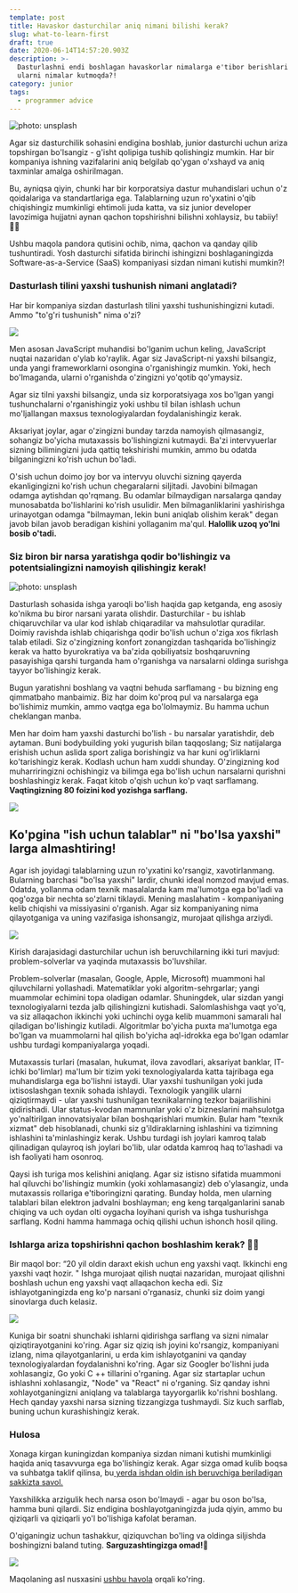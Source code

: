 ```yaml
---
template: post
title: Havaskor dasturchilar aniq nimani bilishi kerak?
slug: what-to-learn-first
draft: true
date: 2020-06-14T14:57:20.903Z
description: >-
  Dasturlashni endi boshlagan havaskorlar nimalarga e'tibor berishlari kerak va
  ularni nimalar kutmoqda?!
category: junior
tags:
  - programmer advice
---
```

![photo: unsplash](/media/brina-blum-d-rwmhvhppg-unsplash.jpg "photo: unsplash")

Agar siz dasturchilik sohasini endigina boshlab, junior dasturchi uchun ariza topshirgan bo'lsangiz - g'isht qolipiga tushib qolishingiz mumkin. Har bir kompaniya ishning vazifalarini aniq belgilab qo'ygan o'xshayd va aniq taxminlar amalga oshirilmagan.

Bu, ayniqsa qiyin, chunki har bir korporatsiya dastur muhandislari uchun o'z qoidalariga va standartlariga ega. Talablarning uzun ro'yxatini o'qib chiqishingiz mumkinligi ehtimoli juda katta, va siz junior developer lavozimiga hujjatni aynan qachon topshirishni bilishni xohlaysiz, bu tabiiy! 🤷‍♂️

Ushbu maqola pandora qutisini ochib, nima, qachon va qanday qilib tushuntiradi. Yosh dasturchi sifatida birinchi ishingizni boshlaganingizda Software-as-a-Service (SaaS) kompaniyasi sizdan nimani kutishi mumkin?!



### Dasturlash tilini yaxshi tushunish nimani anglatadi?

Har bir kompaniya sizdan dasturlash tilini yaxshi tushunishingizni kutadi. Ammo "to'g'ri tushunish" nima o'zi?

![](/media/0_bie88gsnex3xpoxg.jpg)

Men asosan JavaScript muhandisi bo'lganim uchun keling, JavaScript nuqtai nazaridan o'ylab ko'raylik. Agar siz JavaScript-ni yaxshi bilsangiz, unda yangi frameworklarni osongina o'rganishingiz mumkin. Yoki, hech bo'lmaganda, ularni o'rganishda o'zingizni yo'qotib qo'ymaysiz.

Agar siz tilni yaxshi bilsangiz, unda siz korporatsiyaga xos bo'lgan yangi tushunchalarni o'rganishingiz yoki ushbu til bilan ishlash uchun mo'ljallangan maxsus texnologiyalardan foydalanishingiz kerak.

Aksariyat joylar, agar o'zingizni bunday tarzda namoyish qilmasangiz, sohangiz bo'yicha mutaxassis bo'lishingizni kutmaydi. Ba'zi intervyuerlar sizning bilimingizni juda qattiq tekshirishi mumkin, ammo bu odatda bilganingizni ko'rish uchun bo'ladi.

O'sish uchun doimo joy bor va intervyu oluvchi sizning qayerda ekanligingizni ko'rish uchun chegaralarni siljitadi. Javobini bilmagan odamga aytishdan qo'rqmang. Bu odamlar bilmaydigan narsalarga qanday munosabatda bo'lishlarini ko'rish usulidir. Men bilmaganliklarini yashirishga urinayotgan odamga "bilmayman, lekin buni aniqlab olishim kerak" degan javob bilan javob beradigan kishini yollaganim ma'qul. **Halollik uzoq yo'lni bosib o'tadi.**

### Siz biron bir narsa yaratishga qodir bo'lishingiz va potentsialingizni namoyish qilishingiz kerak!

![photo: unsplash](/media/danny-feng-k0gukydobkq-unsplash.jpg "photo: unsplash")

Dasturlash sohasida ishga yaroqli bo'lish haqida gap ketganda, eng asosiy ko'nikma bu biror narsani yarata olishdir. Dasturchilar - bu ishlab chiqaruvchilar va ular kod ishlab chiqaradilar va mahsulotlar quradilar. Doimiy ravishda ishlab chiqarishga qodir bo'lish uchun o'ziga xos fikrlash talab etiladi. Siz o'zingizning konfort zonangizdan tashqarida  bo'lishingiz kerak va hatto byurokratiya va ba'zida qobiliyatsiz boshqaruvning pasayishiga qarshi turganda ham o'rganishga va narsalarni oldinga surishga tayyor bo'lishingiz kerak.

Bugun yaratishni boshlang va vaqtni behuda sarflamang - bu bizning eng qimmatbaho manbaimiz. Biz har doim ko'proq pul va narsalarga ega bo'lishimiz mumkin, ammo vaqtga ega bo'lolmaymiz. Bu hamma uchun cheklangan manba.

Men har doim ham yaxshi dasturchi bo'lish - bu narsalar yaratishdir, deb aytaman. Buni bodybuilding yoki yugurish bilan taqqoslang; Siz natijalarga erishish uchun aslida sport zaliga borishingiz va har kuni og'irliklarni ko'tarishingiz kerak. Kodlash uchun ham xuddi shunday. O'zingizning kod muharriringizni ochishingiz va bilimga ega bo'lish uchun narsalarni qurishni boshlashingiz kerak. Faqat kitob o'qish uchun ko'p vaqt sarflamang. **Vaqtingizning 80 foizini kod yozishga sarflang.**

![](/media/0_1jj5afgsp3r_-xc0.jpg)

## Ko'pgina "ish uchun talablar" ni "bo'lsa yaxshi" larga almashtiring!

Agar ish joyidagi talablarning uzun ro'yxatini ko'rsangiz, xavotirlanmang. Bularning barchasi "bo'lsa yaxshi" lardir, chunki ideal nomzod mavjud emas. Odatda, yollanma odam texnik masalalarda kam ma'lumotga ega bo'ladi va qog'ozga bir nechta so'zlarni tiklaydi. Mening maslahatim - kompaniyaning kelib chiqishi va missiyasini o'rganish. Agar siz kompaniyaning nima qilayotganiga va uning vazifasiga ishonsangiz, murojaat qilishga arziydi.

![](/media/0_3vwxw_qfc8h41pl2.jpg)

Kirish darajasidagi dasturchilar uchun ish beruvchilarning ikki turi mavjud: problem-solverlar va yaqinda mutaxassis bo'luvshilar.

Problem-solverlar (masalan, Google, Apple, Microsoft) muammoni hal qiluvchilarni yollashadi. Matematiklar yoki algoritm-sehrgarlar; yangi muammolar echimini topa oladigan odamlar. Shuningdek, ular sizdan yangi texnologiyalarni tezda jalb qilishingizni kutishadi. Salomlashishga vaqt yo'q, va siz allaqachon ikkinchi yoki uchinchi oyga kelib muammoni samarali hal qiladigan bo'lishingiz kutiladi. Algoritmlar bo'yicha puxta ma'lumotga ega bo'lgan va muammolarni hal qilish bo'yicha aql-idrokka ega bo'lgan odamlar ushbu turdagi kompaniyalarga yoqadi.

Mutaxassis turlari (masalan, hukumat, ilova zavodlari, aksariyat banklar, IT-ichki bo'limlar) ma'lum bir tizim yoki texnologiyalarda katta tajribaga ega muhandislarga ega bo'lishni istaydi. Ular yaxshi tushunilgan yoki juda ixtisoslashgan texnik sohada ishlaydi. Texnologik yangilik ularni qiziqtirmaydi - ular yaxshi tushunilgan texnikalarning tezkor bajarilishini qidirishadi. Ular status-kvodan mamnunlar yoki o'z bizneslarini mahsulotga yo'naltirilgan innovatsiyalar bilan boshqarishlari mumkin. Bular ham "texnik xizmat" deb hisoblanadi, chunki siz g'ildiraklarning ishlashini va tizimning ishlashini ta'minlashingiz kerak. Ushbu turdagi ish joylari kamroq talab qilinadigan qulayroq ish joylari bo'lib, ular odatda kamroq haq to'lashadi va ish faoliyati ham osonroq.

Qaysi ish turiga mos kelishini aniqlang. Agar siz istisno sifatida muammoni hal qiluvchi bo'lishingiz mumkin (yoki xohlamasangiz) deb o'ylasangiz, unda mutaxassis rollariga e'tiboringizni qarating. Bunday holda, men ularning talablari bilan elektron jadvalni boshlayman; eng keng tarqalganlarini sanab chiqing va uch oydan olti oygacha loyihani qurish va ishga tushurishga sarflang. Kodni hamma hammaga ochiq qilishi uchun ishonch hosil qiling.

### Ishlarga ariza topshirishni qachon boshlashim kerak? 🤷‍♂️

Bir maqol bor: “20 yil oldin daraxt ekish uchun eng yaxshi vaqt. Ikkinchi eng yaxshi vaqt hozir. " Ishga murojaat qilish nuqtai nazaridan, murojaat qilishni boshlash uchun eng yaxshi vaqt allaqachon kecha edi. Siz ishlayotganingizda eng ko'p narsani o'rganasiz, chunki siz doim yangi sinovlarga duch kelasiz.

![](/media/jonathan-chng-mnsnlmhofpm-unsplash.jpg)

Kuniga bir soatni shunchaki ishlarni qidirishga sarflang va sizni nimalar qiziqtirayotganini ko'ring. Agar siz qiziq ish joyini ko'rsangiz, kompaniyani izlang, nima qilayotganlarini, u erda kim ishlayotganini va qanday texnologiyalardan foydalanishni ko'ring. Agar siz Googler bo'lishni juda xohlasangiz, Go yoki C ++ tillarini o'rganing. Agar siz startaplar uchun ishlashni xohlasangiz, "Node" va "React" ni o'rganing. Siz qanday ishni xohlayotganingizni aniqlang va talablarga tayyorgarlik ko'rishni boshlang. Hech qanday yaxshi narsa sizning tizzangizga tushmaydi. Siz kuch sarflab, buning uchun kurashishingiz kerak.

### Hulosa

Xonaga kirgan kuningizdan kompaniya sizdan nimani kutishi mumkinligi haqida aniq tasavvurga ega bo'lishingiz kerak. Agar sizga omad kulib boqsa va suhbatga taklif qilinsa, bu[ yerda ishdan oldin ish beruvchiga beriladigan sakkizta savol. ](https://medium.com/better-programming/developers-here-are-8-questions-you-should-ask-your-employer-before-taking-the-job-3e3cc67a855d)

Yaxshilikka arzigulik hech narsa oson bo'lmaydi - agar bu oson bo'lsa, hamma buni qilardi. Siz endigina boshlayotganingizda juda qiyin, ammo bu qiziqarli va qiziqarli yo'l bo'lishiga kafolat beraman.


O'qiganingiz uchun tashakkur, qiziquvchan bo'ling va oldinga siljishda boshingizni baland tuting. **Sarguzashtingizga omad!🙌**



![](/media/undraw_done_a34v.png)

Maqolaning asl nusxasini [ushbu havola](https://medium.com/better-programming/what-does-an-entry-level-programmer-need-to-know-exactly-7804c23faaba) orqali ko'ring.